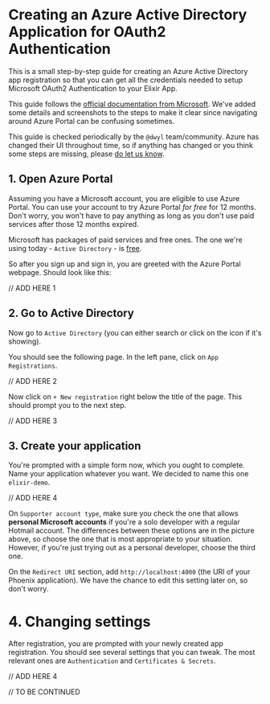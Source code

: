 # Creating an Azure Active Directory Application for OAuth2 Authentication

This is a small step-by-step guide for creating an Azure Active Directory app registration
so that you can get all the credentials needed to setup Microsoft OAuth2 Authentication to your Elixir App.

This guide follows the [official documentation from Microsoft](https://learn.microsoft.com/en-us/azure/active-directory/develop/quickstart-register-app). We've added some details and screenshots to the steps to make it clear since navigating
around Azure Portal can be confusing sometimes.

This guide is checked periodically by the `@dwyl` team/community. Azure has changed their UI throughout time, 
so if anything has changed or you think some steps are missing, please [do let us know](https://github.com/dwyl/elixir-auth-microsoft/issues).

## 1. Open Azure Portal
Assuming you have a Microsoft account, you are eligible to use Azure Portal. You can use your account to try Azure Portal *for free* for 12 months. Don't worry, you won't have to pay anything as long as you don't use paid services after those 12 months expired. 

Microsoft has packages of paid services and free ones. The one we're using today - `Active Directory` - is [free](https://azure.microsoft.com/en-us/pricing/free-services/).

So after you sign up and sign in, you are greeted with the Azure Portal webpage. Should look like this:

// ADD HERE 1

## 2. Go to Active Directory
Now go to `Active Directory` (you can either search or click on the icon if it's showing). 

You should see the following page. In the left pane, click on `App Registrations`.

// ADD HERE 2

Now click on `+ New registration` right below the title of the page. This should prompt you to the next step.

// ADD HERE 3

## 3. Create your application
You're prompted with a simple form now, which you ought to complete. Name your application whatever you want. 
We decided to name this one `elixir-demo`. 

// ADD HERE 4

On `Supporter account type`, make sure you check the one that allows **personal Microsoft accounts** if you're 
a solo developer with a regular Hotmail account. The differences between these options are in the picture above,
so choose the one that is most appropriate to your situation. 
However, if you're just trying out as a personal developer, choose the third one.

On the `Redirect URI` section, add `http://localhost:4000` (the URI of your Phoenix application).
We have the chance to edit this setting later on, so don't worry.


# 4. Changing settings
After registration, you are prompted with your newly created app registration. 
You should see several settings that you can tweak. The most relevant ones are
`Authentication` and `Certificates & Secrets`.

// ADD HERE 4


// TO BE CONTINUED
